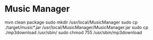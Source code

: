 # Music Manager

mvn clean package
sudo mkdir /usr/local/MusicManager
sudo cp ./target/music*.jar /usr/local/MusicManager/MusicManager.jar
sudo cp ./mp3download /usr/sbin/
sudo chmod 755 /usr/sbin/mp3download